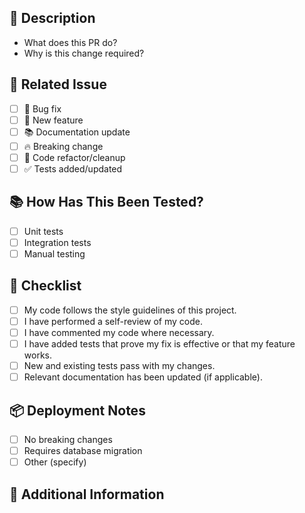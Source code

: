 ## 📝 Description
<!-- Provide a brief summary of the changes in details. Include any context or relevant information -->
- What does this PR do?
- Why is this change required?

## 🔗 Related Issue
<!-- Link the issue(s) this PR addresses. Use "Fixes #<issue-number>" to close the issue automatically. >
Fixes #


## ✅ Type of Change
<!-- Please check the type of change that applies to this PR. -->
- [ ] 🐛 Bug fix
- [ ] 🚀 New feature
- [ ] 📚 Documentation update
- [ ] 🔥 Breaking change
- [ ] 🧹 Code refactor/cleanup
- [ ] ✅ Tests added/updated

## 📚 How Has This Been Tested?
<!-- Describe the tests that you ran to verify your changes. -->
- [ ] Unit tests
- [ ] Integration tests
- [ ] Manual testing

## 🚨 Checklist
<!-- Check all the items that apply. -->
- [ ] My code follows the style guidelines of this project.
- [ ] I have performed a self-review of my code.
- [ ] I have commented my code where necessary.
- [ ] I have added tests that prove my fix is effective or that my feature works.
- [ ] New and existing tests pass with my changes.
- [ ] Relevant documentation has been updated (if applicable).

## 📦 Deployment Notes
<!-- Any deployment steps or notes needed for this change. -->
- [ ] No breaking changes
- [ ] Requires database migration
- [ ] Other (specify)

## 🤝 Additional Information
<!-- Add any additional information or screenshots here. -->
